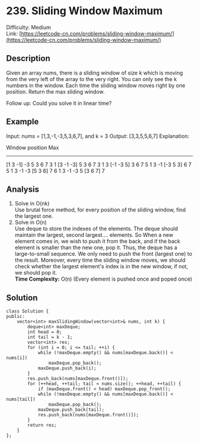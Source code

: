 # 239. Sliding Window Maximum
Difficulty: Medium  
Link: [https://leetcode-cn.com/problems/sliding-window-maximum/](https://leetcode-cn.com/problems/sliding-window-maximum/)
## Description
Given an array nums, there is a sliding window of size k which is moving from the very left of the array to the very right. You can only see the k numbers in the window. Each time the sliding window moves right by one position. Return the max sliding window.

Follow up:
Could you solve it in linear time?

## Example
Input: nums = [1,3,-1,-3,5,3,6,7], and k = 3
Output: [3,3,5,5,6,7] 
Explanation: 

Window position                Max
---------------               -----
[1  3  -1] -3  5  3  6  7       3
 1 [3  -1  -3] 5  3  6  7       3
 1  3 [-1  -3  5] 3  6  7       5
 1  3  -1 [-3  5  3] 6  7       5
 1  3  -1  -3 [5  3  6] 7       6
 1  3  -1  -3  5 [3  6  7]      7

## Analysis
1. Solve in O(nk)  
Use brutal force method, for every position of the sliding window, find the largest one.
2. Solve in O(n)  
Use deque to store the indexes of the elements. The deque should maintain the largest, second largest.... elements. So When a new element comes in, we wish to push it from the back, and if the back element is smaller than the new one, pop it. Thus, the deque has a large-to-small sequence. We only need to push the front (largest one) to the result. Moreover, every time the sliding window moves, we should check whether the largest element's index
is in the new window, if not, we should pop it.  
**Time Complexity:** O(n)    (Every element is pushed once and poped once)
## Solution
```
class Solution {
public:
    vector<int> maxSlidingWindow(vector<int>& nums, int k) {
        deque<int> maxDeque;
        int head = 0;
        int tail = k - 1;
        vector<int> res;
        for (int i = 0; i <= tail; ++i) {
            while (!maxDeque.empty() && nums[maxDeque.back()] < nums[i])
                maxDeque.pop_back();
            maxDeque.push_back(i);
        }
        res.push_back(nums[maxDeque.front()]);
        for (++head, ++tail; tail < nums.size(); ++head, ++tail) {
            if (maxDeque.front() < head) maxDeque.pop_front();
            while (!maxDeque.empty() && nums[maxDeque.back()] < nums[tail])
                maxDeque.pop_back();
            maxDeque.push_back(tail);
            res.push_back(nums[maxDeque.front()]);
        }
        return res;
    }
};
```